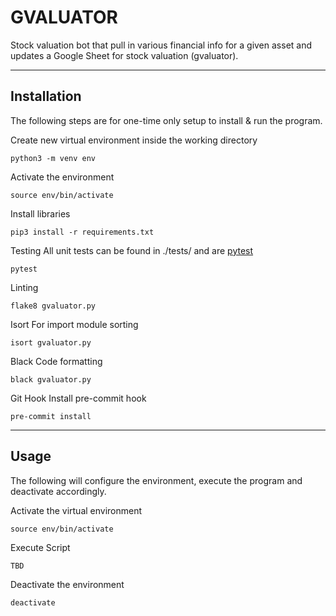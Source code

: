 # GVALUATOR

Stock valuation bot that pull in various financial info for a given asset and updates a Google Sheet for stock valuation (gvaluator).

----
## Installation

The following steps are for one-time only setup to install & run the program.

Create new virtual environment inside the working directory

```
python3 -m venv env
```

Activate the environment

```
source env/bin/activate
```

Install libraries

```
pip3 install -r requirements.txt
```

Testing
All unit tests can be found in ./tests/ and are [pytest](https://docs.pytest.org/en/latest/)
```
pytest
```

Linting
```
flake8 gvaluator.py
```

Isort
For import module sorting
```
isort gvaluator.py
```

Black
Code formatting
```
black gvaluator.py
```

Git Hook
Install pre-commit hook
```
pre-commit install
```

----

## Usage
The following will configure the environment, execute the program and deactivate accordingly.


Activate the virtual environment
```
source env/bin/activate
```

Execute Script
```
TBD
```

Deactivate the environment
```
deactivate
```
